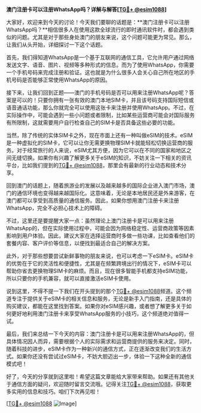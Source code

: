 **澳门注册卡可以注册WhatsApp吗？详解与解答[[TG💪+ @esim1088](https://t.me/s/esim1088)]**

大家好，欢迎来到今天的讨论！今天我们要聊的话题是：**澳门注册卡可以注册WhatsApp吗？**相信很多人在使用这款全球流行的即时通讯软件时，都会遇到类似的问题。尤其是对于那些身处澳门的朋友来说，这个问题可能更为常见。那么，让我们从头开始，详细探讨一下这个话题。

首先，我们得知道WhatsApp是一个基于互联网的通信工具，它允许用户通过网络发送文字、语音、图片、视频等多种形式的信息。而为了使用WhatsApp，你需要一个手机号码来完成注册和验证。这也就是为什么很多人会关心自己所在地区的手机号码是否能够正常使用WhatsApp的原因。

接下来，让我们回到正题——澳门的手机号码是否可以用来注册WhatsApp呢？答案是可以的！只要你拥有一张有效的澳门本地SIM卡，并且该号码支持国际短信或语音通话功能，那么你就完全可以使用这张卡来注册并使用WhatsApp。不过，在实际操作中，可能会遇到一些小问题或者限制，比如某些运营商可能会对国际服务有所限制，这就需要用户自行检查自己的SIM卡是否具备这些必要的功能。

当然，除了传统的实体SIM卡之外，现在市面上还有一种叫做eSIM的技术。eSIM是一种虚拟化的SIM卡，它可以让你无需更换物理SIM卡就能轻松切换运营商的服务。对于经常旅行的人来说，eSIM尤其方便，因为它可以在不同的国家和地区之间无缝切换。如果你有兴趣了解更多关于eSIM的知识，不妨关注一下相关的资讯平台，比如我们提到的[TG💪+ @esim1088](https://t.me/s/esim1088)，那里会有最新的行业动态和技术分享。

回到澳门的话题上，随着旅游业的发展以及越来越多的国际企业进入澳门市场，澳门的通信环境也变得越来越国际化。这意味着，无论是本地居民还是外来游客，在澳门都可以享受到高质量的通信服务。因此，如果你想用澳门注册卡来注册WhatsApp，完全不必担心技术上的障碍。

不过，这里还是要提醒大家一点：虽然理论上澳门注册卡是可以用来注册WhatsApp的，但在实际使用过程中，可能会因为网络稳定性、运营商政策等因素影响到用户体验。因此，建议大家在选择运营商时多做一些功课，比如查看他们的套餐内容、客户评价等信息，以便找到最适合自己的解决方案。

此外，对于那些想要尝试新鲜事物的朋友来说，也可以考虑一下eSIM卡。eSIM卡的优势在于它的灵活性和便捷性，尤其是在频繁跨境出行的情况下，eSIM卡可以帮助你省去更换物理SIM卡的麻烦。而且，现在很多智能手机都支持eSIM功能，所以只要你的手机兼容，就可以直接激活eSIM卡使用。

说到这里，不得不提一下我们在开头提到的那个[TG💪+ @esim1088](https://t.me/s/esim1088)频道。这个频道专注于提供关于eSIM卡的相关信息和服务，无论是新手入门指南，还是具体的购买建议，都能在这里找到答案。如果你对eSIM感兴趣，或者想了解更多关于如何更好地利用澳门注册卡来享受WhatsApp服务的小技巧，这个频道绝对值得一试。

最后，我们来总结一下今天的内容：澳门注册卡是可以用来注册WhatsApp的，但具体情况因人而异，需要根据个人的实际需求和运营商提供的服务来决定。同时，随着科技的进步，eSIM卡作为一种新兴的通信方式，正在逐渐改变我们的生活方式。如果你还没有尝试过eSIM卡，不妨大胆迈出一步，体验一下这种全新的通信模式吧！

好了，今天的分享就到这里啦！希望这篇文章能给大家带来帮助。如果还有其他关于通信方面的疑问，欢迎随时留言交流哦。记得关注[TG💪+ @esim1088](https://t.me/s/esim1088)，获取更多实用的信息和技巧。咱们下次再见啦！

[[TG💪+ @esim1088](https://t.me/s/esim1088) ![Image](https://i.postimg.cc/4NQfJmqS/Snipaste-2025-05-13-00-14-12.png)]